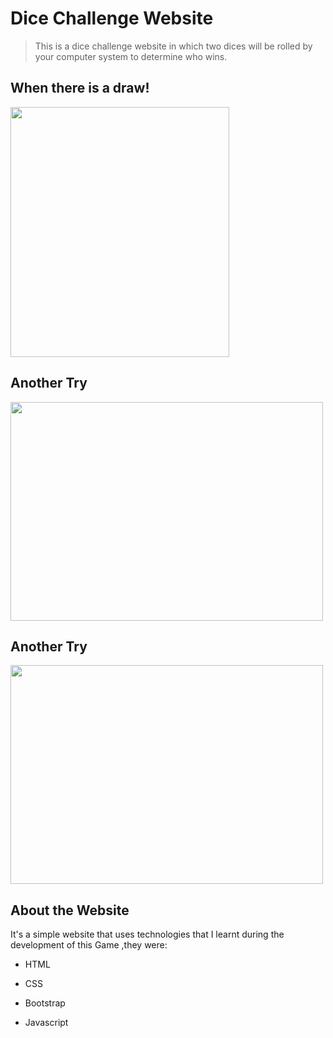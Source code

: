 # Dice Challenge Website
    
  > This is a dice challenge website in which two dices will be rolled by your computer system to determine who wins.
    
   ##  When there is a draw!
    
   <img src="https://user-images.githubusercontent.com/75555239/118360544-cf795a00-b5a5-11eb-9ebd-dc40d7b0f251.png" width="350" height='400'>
    

 ## Another Try
    
<img src="https://user-images.githubusercontent.com/75598643/118352666-37b54500-b580-11eb-9f67-f2e3f796284b.png" width="500" height='350'> 

 ## Another Try
    
<img src="https://user-images.githubusercontent.com/75598643/118352666-37b54500-b580-11eb-9f67-f2e3f796284b.png" width="500" height='350'>

 ## About the Website
    
  It's a simple website that uses technologies that I learnt during the development of this Game ,they were:
    

  - HTML
    
  - CSS
    
  - Bootstrap
    
 - Javascript
